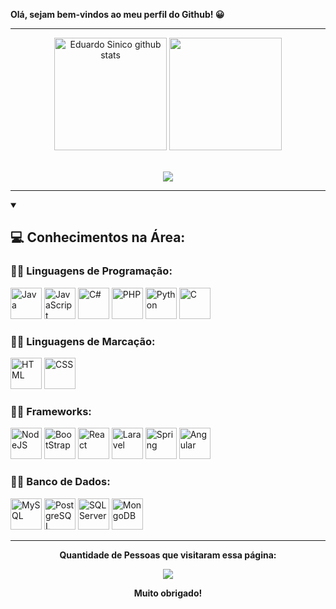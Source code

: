 **Olá, sejam bem-vindos ao meu perfil do Github! 😀**

<hr>

<div align="center">
  <img height="180em" src="https://github-readme-stats.vercel.app/api?username=Edu1Sinico&show_icons=true&count_private=true&hide_border=true&title_color=00bfbf&icon_color=00bfbf&text_color=c9d1d9&bg_color=0d1117" alt="Eduardo Sinico github stats" /> 
  <img height="180em" src="https://github-readme-stats.vercel.app/api/top-langs/?username=Edu1Sinico&layout=compact&hide_border=true&title_color=00bfbf&text_color=00bfbf&bg_color=0d1117" />
</div> <br> 

<p align="center">
   <img src="https://github-profile-trophy.vercel.app/?username=Edu1Sinico&theme=dracula&row=2&no-bg=true&column=3&margin-w=15&margin-h=15" />
</p>

<hr>

<div>
  <p align="center">
    <details open>
      <summary><h2>💻 Conhecimentos na Área:</h2></summary>
        <h3>🧑‍💻 Linguagens de Programação: </h3>
        <p>
          <img alt="Java" src="https://cdn.jsdelivr.net/gh/devicons/devicon@latest/icons/java/java-plain-wordmark.svg" width="50px"/> 
          <img alt="JavaScript" src="https://cdn.jsdelivr.net/gh/devicons/devicon@latest/icons/javascript/javascript-original.svg" width="50px"/> 
          <img alt="C#" src="https://cdn.jsdelivr.net/gh/devicons/devicon@latest/icons/csharp/csharp-original.svg" width="50px"/> 
          <img alt="PHP" src="https://cdn.jsdelivr.net/gh/devicons/devicon@latest/icons/php/php-original.svg" width="50px"/> 
          <img alt="Python" src="https://cdn.jsdelivr.net/gh/devicons/devicon@latest/icons/python/python-original.svg" width="50px"/> 
          <img alt="C" src="https://cdn.jsdelivr.net/gh/devicons/devicon@latest/icons/c/c-original.svg" width="50px"/> 
        </p>
        <h3>🧑‍💻 Linguagens de Marcação: </h3>
        <p>
          <img alt="HTML" src="https://cdn.jsdelivr.net/gh/devicons/devicon@latest/icons/html5/html5-original.svg" width="50px"/> 
          <img alt="CSS" src="https://cdn.jsdelivr.net/gh/devicons/devicon@latest/icons/css3/css3-original.svg" width="50px"/>
        </p>
        <h3>🧑‍💻 Frameworks: </h3>
        <p>
          <img alt="NodeJS" src="https://cdn.jsdelivr.net/gh/devicons/devicon@latest/icons/nodejs/nodejs-original-wordmark.svg" width="50px"/>
          <img alt="BootStrap" src="https://cdn.jsdelivr.net/gh/devicons/devicon@latest/icons/bootstrap/bootstrap-original.svg" width="50px"/>
          <img alt="React" src="https://cdn.jsdelivr.net/gh/devicons/devicon@latest/icons/react/react-original.svg" width="50px"/>
          <img alt="Laravel" src="https://cdn.jsdelivr.net/gh/devicons/devicon@latest/icons/laravel/laravel-original-wordmark.svg" width="50px"/>
          <img alt="Spring" src="https://cdn.jsdelivr.net/gh/devicons/devicon@latest/icons/spring/spring-original.svg" width="50px"/>
          <img alt="Angular" src="https://cdn.jsdelivr.net/gh/devicons/devicon@latest/icons/angular/angular-original.svg" width="50px"/>
        </p>
        <h3>🧑‍💻 Banco de Dados: </h3>
        <p>
          <img alt="MySQL" src="https://cdn.jsdelivr.net/gh/devicons/devicon@latest/icons/mysql/mysql-original-wordmark.svg" width="50px" />
          <img alt="PostgreSQL" src="https://cdn.jsdelivr.net/gh/devicons/devicon@latest/icons/postgresql/postgresql-original-wordmark.svg" width="50px"/>
          <img alt="SQL Server" src="https://cdn.jsdelivr.net/gh/devicons/devicon@latest/icons/microsoftsqlserver/microsoftsqlserver-original-wordmark.svg" width="50px"/>
          <img alt="MongoDB " src="https://cdn.jsdelivr.net/gh/devicons/devicon@latest/icons/mongodb/mongodb-plain-wordmark.svg" width="50px"/>
        </p>
    </details>
  </p>
</div>

<hr>

<div align="center">
    <p align="centre"><b>Quantidade de Pessoas que visitaram essa página:</b></p>  
    <p align="center"><img align="center" src="https://profile-counter.glitch.me/{edu1sinico}/count.svg" /></p> 
    <p align="centre"><b>Muito obrigado!</b></p>  
    <br>
</div>


</div>
